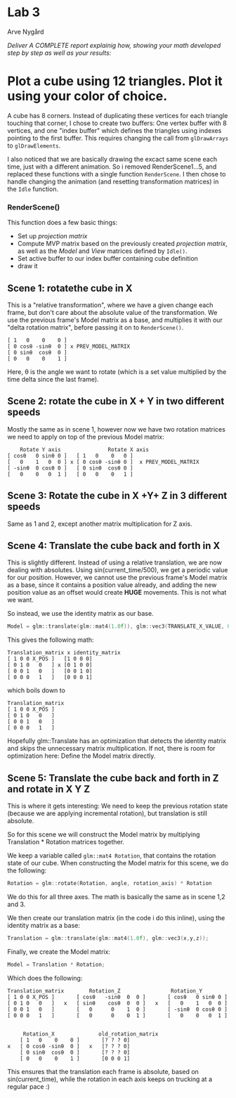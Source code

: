 Lab 3
=====
Arve Nygård

_Deliver A COMPLETE report  explainig how, showing your math developed step by step as well as your results:_

Plot a cube using 12 triangles. Plot it using your color of choice.
===================================================================
A cube has 8 corners. Instead of duplicating these vertices for each triangle touching that corner, I chose to create two buffers:
One vertex buffer with 8 vertices, and one "index buffer" which defines the triangles using indexes pointing to the first buffer.
This requires changing the call from `glDrawArrays` to `glDrawElements`.

I also noticed that we are basically drawing the excact same scene each time, just with a different animation. So i removed RenderScene1...5, and replaced these functions with a single function `RenderScene`.
I then chose to handle changing the animation (and resetting transformation matrices) in the `Idle` function.

### RenderScene()
This function does a few basic things:
* Set up _projection matrix_
* Compute MVP matrix based on the previously created _projection matrix_, as well as the _Model_ and _View_ matrices defined by `Idle()`.
* Set active buffer to our index buffer containing cube definition
* draw it


Scene 1: rotatethe cube in X
---------------------------
This is a "relative transformation", where we have a given change each frame, but don't care about the absolute value of the transformation.
We use the previous frame's Model matrix as a base, and multiplies it with our "delta rotation matrix", before passing it on to `RenderScene()`.

```
[ 1   0    0    0 ]   
[ 0 cosθ -sinθ  0 ] x PREV_MODEL_MATRIX 
[ 0 sinθ  cosθ  0 ]
[ 0   0    0    1 ]  
```
Here, θ is the angle we want to rotate (which is a set value multiplied by the time delta since the last frame).

Scene 2: rotate the cube in X + Y in two different speeds
--------------------------------------------------------
Mostly the same as in scene 1, however now we have two rotation matrices we need to apply on top of the previous Model matrix:
```
	Rotate Y axis				Rotate X axis
[ cosθ   0 sinθ 0 ]   [ 1   0    0   0 ]    
[   0    1   0  0 ] x [ 0 cosθ -sinθ 0 ]  x PREV_MODEL_MATRIX
[ -sinθ  0 cosθ 0 ]   [ 0 sinθ  cosθ 0 ]  
[   0    0   0  1 ]   [ 0   0    0   1 ] 
```

Scene 3: Rotate the cube in X +Y+ Z in 3 different speeds
--------------------------------------------------------
Same as 1 and 2, except another matrix multiplication for Z axis.



Scene 4: Translate the cube back and forth in  X
-----------------------------------------------
This is slightly different. Instead of using a relative translation, we are now dealing with absolutes.
Using sin(current_time/500), we get a periodic value for our position. However, we cannot use the previous frame's Model matrix as a base, since it contains a position value already, and adding the new position value as an offset would create **HUGE** movements. This is not what we want.

So instead, we use the identity matrix as our base.
```c
Model = glm::translate(glm::mat4(1.0f)), glm::vec3(TRANSLATE_X_VALUE, 0 ,0);
```

This gives the following math:
```
Translation_matrix x identity_matrix
[ 1 0 0 X_POS ]   [1 0 0 0]
[ 0 1 0   0   ] x [0 1 0 0]
[ 0 0 1   0   ]   [0 0 1 0]
[ 0 0 0   1   ]   [0 0 0 1]

```
which boils down to 

```
Translation_matrix
[ 1 0 0 X_POS ]
[ 0 1 0   0   ]
[ 0 0 1   0   ]
[ 0 0 0   1   ]
```
Hopefully glm::Translate has an optimization that detects the identity matrix and skips the unnecessary matrix multiplication. If not, there is room for optimization here: Define the Model matrix directly.


Scene 5: Translate the cube back and forth in Z and rotate in X Y Z
------------------------------------------------------------------
This is where it gets interesting: We need to keep the previous rotation state (because we are applying incremental rotation), but translation is still absolute.

So for this scene we will construct the Model matrix by multiplying Translation * Rotation matrices together.

We keep a variable called `glm::mat4 Rotation`, that contains the rotation state of our cube.
When constructing the Model matrix for this scene, we do the following:
```c
Rotation = glm::rotate(Rotation, angle, rotation_axis) * Rotation
```
We do this for all three axes. The math is basically the same as in scene 1,2 and 3.

We then create our translation matrix (in the code i do this inline), using the identity matrix as a base:
```c
Translation = glm::translate(glm::mat4(1.0f), glm::vec3(x,y,z));
```

Finally, we create the Model matrix:
```c
Model = Translation * Rotation;
```
Which does the following:
```
Translation_matrix        Rotation_Z                Rotation_Y           
[ 1 0 0 X_POS ]       [ cosθ   -sinθ  0  0 ]       [ cosθ   0 sinθ 0 ]   
[ 0 1 0   0   ]   x   [ sinθ    cosθ  0  0 ]   x   [   0    1   0  0 ]   
[ 0 0 1   0   ]       [   0      0    1  0 ]       [ -sinθ  0 cosθ 0 ]   
[ 0 0 0   1   ]       [   0      0    0  1 ]       [   0    0   0  1 ]   


     Rotation_X              old_rotation_matrix
    [ 1   0    0    0 ]       [? ? ? 0]
x   [ 0 cosθ -sinθ  0 ]   x   [? ? ? 0]
    [ 0 sinθ  cosθ  0 ]       [? ? ? 0]
    [ 0   0    0    1 ]       [0 0 0 1]

```

This ensures that the translation each frame is absolute, based on sin(current_time), while the rotation in each axis keeps on trucking at a regular pace :)